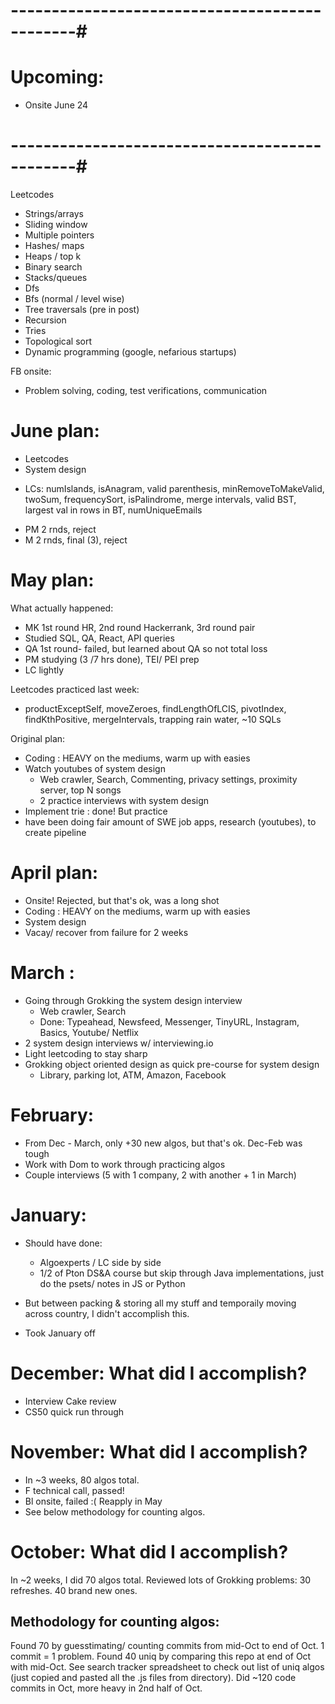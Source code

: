 # ----------------------------------------------#

# Upcoming: 
* Onsite June 24


# ----------------------------------------------#

Leetcodes
- Strings/arrays
- Sliding window
- Multiple pointers
- Hashes/ maps
- Heaps / top k
- Binary search
- Stacks/queues
- Dfs
- Bfs (normal / level wise)
- Tree traversals (pre in post)
- Recursion
- Tries
- Topological sort 
- Dynamic programming (google, nefarious startups)

FB onsite: 
- Problem solving, coding, test verifications, communication

# June plan:
- Leetcodes 
- System design

* LCs: numIslands, isAnagram, valid parenthesis, minRemoveToMakeValid, twoSum, 
frequencySort, isPalindrome, merge intervals, valid BST, largest val in rows in BT,  numUniqueEmails


- PM 2 rnds, reject
- M 2 rnds, final (3), reject

# May plan: 
What actually happened: 
- MK 1st round HR, 2nd round Hackerrank, 3rd round pair
- Studied SQL, QA, React, API queries
- QA 1st round- failed, but learned about QA so not total loss
- PM studying (3 /7 hrs done), TEI/ PEI prep
- LC lightly

Leetcodes practiced last week: 
- productExceptSelf, moveZeroes, findLengthOfLCIS, pivotIndex, findKthPositive, mergeIntervals, trapping rain water, 
~10 SQLs

Original plan: 
- Coding : HEAVY on the mediums, warm up with easies
- Watch youtubes of system design 
    - Web crawler, Search, Commenting, privacy settings, proximity server, top N songs
    - 2 practice interviews with system design 
- Implement trie : done! But practice 
- have been doing fair amount of SWE job apps, research (youtubes), to 
create pipeline


# April plan:
- Onsite! Rejected, but that's ok, was a long shot
- Coding : HEAVY on the mediums, warm up with easies
- System design 
- Vacay/ recover from failure for 2 weeks 


# March : 
- Going through Grokking the system design interview 
    - Web crawler, Search
    - Done: Typeahead, Newsfeed, Messenger, TinyURL, Instagram, Basics, 
    Youtube/ Netflix
- 2 system design interviews w/ interviewing.io
- Light leetcoding to stay sharp 
- Grokking object oriented design as quick pre-course for system design 
    - Library, parking lot, ATM, Amazon, Facebook 


# February:
- From Dec - March, only +30 new algos, but that's ok. Dec-Feb was tough 
- Work with Dom to work through practicing algos 
- Couple interviews (5 with 1 company, 2 with another + 1 in March)


# January:
- Should have done:
    * Algoexperts / LC side by side
    * 1/2 of Pton DS&A course but skip through Java implementations, just do the psets/ notes in JS or Python 

- But between packing & storing all my stuff and temporaily moving across country, I didn't accomplish this. 
- Took January off 


# December: What did I accomplish?
- Interview Cake review 
- CS50 quick run through


# November: What did I accomplish?
- In ~3 weeks, 80 algos total. 
- F technical call, passed! 
- Bl onsite, failed :( Reapply in May 
- See below methodology for counting algos.


# October: What did I accomplish?
In ~2 weeks, I did 70 algos total. Reviewed lots of Grokking problems: 30 refreshes. 40 brand new ones. 


## Methodology for counting algos: 
Found 70 by guesstimating/ counting commits from mid-Oct to end of Oct. 1 commit = 1 problem. Found 40 uniq by comparing this repo at end of Oct with mid-Oct. See search tracker spreadsheet to check out list of uniq algos (just copied and pasted all the .js files from directory). Did ~120 code commits in Oct, more heavy in 2nd half of Oct. 

